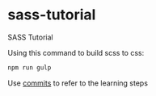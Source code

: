 # sass-tutorial
SASS Tutorial

Using this command to build scss to css:

```bash
npm run gulp
```

Use [commits](../../commits/) to refer to the learning steps
